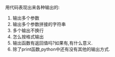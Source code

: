 用代码表现出来各种输出的:  
1. 输出多个参数  
2. 输出多个参数拼接的字符串  
3. 多个输出不换行  
4. 怎么按格式输出  
5. 输出函数有返回值吗?如果有,有什么意义.  
6. 除了print函数,python中还有没有其他的输出方式.  
